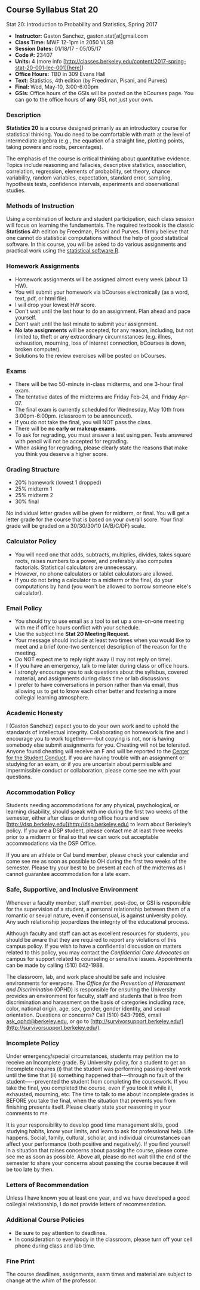 ## Course Syllabus Stat 20

Stat 20: Introduction to Probability and Statistics, Spring 2017

- __Instructor:__ Gaston Sanchez, gaston.stat[at]gmail.com
- __Class Time:__ MWF 12-1pm in 2050 VLSB
- __Session Dates:__ 01/18/17 - 05/05/17
- __Code #:__ 23407
- __Units:__ 4 (more info [http://classes.berkeley.edu/content/2017-spring-stat-20-001-lec-001](here))
- __Office Hours:__ TBD in 309 Evans Hall
- __Text:__ Statistics, 4th edition (by Freedman, Pisani, and Purves)
- __Final:__ Wed, May-10, 3:00-6:00pm
- __GSIs:__ Office hours of the GSIs will be posted on the bCourses page. You can go to the office hours of __any__ GSI, not just your own.



### Description

__Statistics 20__ is a course designed primarily as an introductory course for statistical thinking. You do need to be comfortable with math at the level of intermediate algebra (e.g., the equation of a straight line, plotting points, taking powers and roots, percentages). 

The emphasis of the course is critical thinking about quantitative evidence. Topics include reasoning and fallacies, descriptive statistics, association, correlation, regression, elements of probability, set theory, chance variability, random variables, expectation, standard error, sampling, hypothesis tests, confidence intervals, experiments and observational studies.


### Methods of Instruction

Using a combination of lecture and student participation, each class session will focus on learning the fundamentals. The required textbook is the classic __Statistics__ 4th edition by Freedman, Pisani and Purves. I firmly believe that one cannot do statistical computations without the help of good statistical software. In this course, you will be asked to do various assignments and practical work using the [statistical software R](https://www.r-project.org/).


### Homework Assignments

- Homework assignments will be assigned almost every week (about 13 HW).
- You will submit your homework via bCourses electronically (as a word, text, pdf, or html file).
- I will drop your lowest HW score.
- Don't wait until the last hour to do an assignment. Plan ahead and pace yourself.
- Don't wait until the last minute to submit your assignment.
- __No late assignments__ will be accepted, for any reason, including, but not limited to, theft or any extraordinary circumnstances (e.g. illnes, exhaustion, mourning, loss of internet connection, bCourses is down, broken computer).
- Solutions to the review exercises will be posted on bCourses.


### Exams

- There will be two 50-minute in-class midterms, and one 3-hour final exam.
- The tentative dates of the midterms are Friday Feb-24, and Friday Apr-07. 
- The final exam is currently scheduled for Wednesday, May 10th from 3:00pm-6:00pm. (classroom to be announced).
- If you do not take the final, you will NOT pass the class.
- There will be __no early or makeup exams__.
- To ask for regrading, you must answer a test using pen. Tests answered with pencil will not be accepted for regrading.
- When asking for regrading, please clearly state the reasons that make you think you deserve a higher score.


### Grading Structure

- 20% homework (lowest 1 dropped)
- 25% midterm 1
- 25% midterm 2
- 30% final

No individual letter grades will be given for midterm, or final. You will get a letter grade for the course that is based on your overall score. Your final grade will be graded on a 30/30/30/10 (A/B/C/DF) scale.


### Calculator Policy

- You will need one that adds, subtracts, multiplies, divides, takes square roots, raises numbers to a power, and preferably also computes factorials. Statistical calculators are unnecessary.
- However, no phone calculators or tablet calculators are allowed.
- If you do not bring a calculator to a midterm or the final, do your computations by hand (you won't be allowed to borrow someone else's calculator).


### Email Policy

- You should try to use email as a tool to set up a one-on-one meeting with me if office hours conflict with your schedule.
- Use the subject line __Stat 20 Meeting Request__.
- Your message should include at least two times when you would like to meet and a brief (one-two sentence) description of the reason for the meeting.
- Do NOT expect me to reply right away (I may not reply on time).
- If you have an emergency, talk to me later during class or office hours.
- I strongly encourage you to ask questions about the syllabus, covered material, and assignments during class time or lab discussions. 
- I prefer to have conversations in person rather than via email, thus allowing us to get to know each other better and fostering a more collegial learning atmosphere.


### Academic Honesty

I (Gaston Sanchez) expect you to do your own work and to uphold the standards of intellectual integrity. Collaborating on homework is fine and I encourage you to work together—--but copying is not, nor is having somebody else submit assignments for you. Cheating will not be tolerated. Anyone found cheating will receive an F and will be reported to the [Center for the Student Conduct](http://sa.berkeley.edu/conduct). If you are having trouble with an assignment or studying for an exam, or if you are uncertain about permissible and impermissible conduct or collaboration, please come see me with your questions. 


### Accommodation Policy

Students needing accommodations for any physical, psychological, or learning disability, should speak with me during the first two weeks of the semester, either after class or during office hours and see [http://dsp.berkeley.edu](http://dsp.berkeley.edu) to learn about Berkeley’s policy. If you are a DSP student, please contact me at least three weeks prior to a midterm or final so that we can work out acceptable accommodations via the DSP Office.

If you are an athlete or Cal band member, please check your calendar and come see me as soon as possible to OH during the first two weeks of the semester. Please try your best to be present at each of the midterms as I cannot guarantee accommodation for a late exam.


### Safe, Supportive, and Inclusive Environment

Whenever a faculty member, staff member, post-doc, or GSI is responsible for 
the supervision of a student, a personal relationship between them of a 
romantic or sexual nature, even if consensual, is against university policy. 
Any such relationship jeopardizes the integrity of the educational process.

Although faculty and staff can act as excellent resources for students, you 
should be aware that they are required to report any violations of this campus 
policy. If you wish to have a confidential discussion on matters related to this 
policy, you may contact the _Confidential Care Advocates_ on campus for support 
related to counseling or sensitive issues. Appointments can be
made by calling (510) 642-1988.

The classroom, lab, and work place should be safe and inclusive environments 
for everyone. The _Office for the Prevention of Harassment and Discrimination_ 
(OPHD) is responsible for ensuring the University provides an environment for 
faculty, staff and students that is free from discrimination and harassment on 
the basis of categories including race, color, national origin, age, sex, gender, 
gender identity, and sexual orientation. Questions or concerns? 
Call (510) 643-7985, email ask_ophd@berkeley.edu, or go to 
[http://survivorsupport.berkeley.edu/](http://survivorsupport.berkeley.edu/).


### Incomplete Policy

Under emergency/special circumstances, students may petition me to receive an Incomplete grade. By University policy, for a student to get an Incomplete requires (i) that the student was performing passing-level work until the time that (ii) something happened that---through no fault of the student—--prevented the student from completing the coursework. If you take the final, you completed the course, even if you took it while ill, exhausted, mourning, etc. The time to talk to me about incomplete grades is BEFORE you take the final, when the situation that prevents you from finishing presents itself. Please clearly state your reasoning in your comments to me.

It is your responsibility to develop good time management skills, good studying habits, know your limits, and learn to ask for professional help.
Life happens. Social, family, cultural, scholar, and individual circumstances can affect your performance (both positive and negatively). If you find yourself in a situation that raises concerns about passing the course, please come see me as soon as possible. Above all, please do not wait till the end of the semester to share your concerns about passing the course because it will be too late by then.


### Letters of Recommendation

Unless I have known you at least one year, and we have developed a good collegial relationship, I do not provide letters of recommendation. 


### Additional Course Policies

- Be sure to pay attention to deadlines.
- In consideration to everybody in the classroom, please turn off your cell phone during class and lab time.



### Fine Print

The course deadlines, assignments, exam times and material are subject to change at the whim of the professor.

